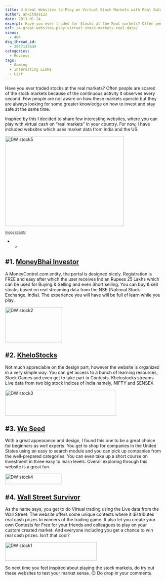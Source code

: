 ```yaml
---
title: 4 Great Websites to Play on Virtual Stock Markets with Real Data
author: ankitdas123
date: 2011-01-24
excerpt: Have you ever traded for Stocks at the Real markets? Often people are scared of the Stock markets because of the continuous activity it observes on a daily basis. Few people are not much aware on how these markets operate but they are always looking for some greater knowledge on how to invest and stay safe at the same time. Inspired by this, I decided to share few interesting websites with you where you can play with virtual cash on Real markets in your country.
url: /4-great-websites-play-virtual-stock-markets-real-data/
views:
  - 404
dsq_thread_id:
  - 2947117634
categories:
  - Reviews
tags:
  - Gaming
  - Interesting Links
  - List
---
```

Have you ever traded stocks at the real markets? Often people are scared of the stock markets because of the continuous activity it observes every second. Few people are not aware on how these markets operate but they are always looking for some greater knowledge on how to invest and stay safe at the same time.

Inspired by this I decided to share few interesting websites, where you can play with virtual cash on &#8220;real markets&#8221; in your country. For now, I have included websites which uses market data from India and the US.

[<img style="background-image: none; padding-left: 0px; padding-right: 0px; display: inline; padding-top: 0px; border: 0px;" title="DW stock5" src="http://cdn.devilsworkshop.org/files/2011/01/DW-stock5_thumb.jpg" border="0" alt="DW stock5" width="384" height="291" />][1]

*<span style="text-decoration: underline;"><a href="http://www.megahasyim.com/wp-content/uploads/2010/12/stock-market-graph2.jpg" onclick="_gaq.push(['_trackEvent', 'outbound-article', 'http://www.megahasyim.com/wp-content/uploads/2010/12/stock-market-graph2.jpg', 'Image Credits']);" target="_blank"><span style="font-size: x-small;">Image Credits</span></a></span>*

* *

## #1. <a href="http://moneybhai.moneycontrol.com/" onclick="_gaq.push(['_trackEvent', 'outbound-article', 'http://moneybhai.moneycontrol.com/', 'MoneyBhai Investor']);" target="_blank">MoneyBhai Investor</a>

A MoneyControl.com entity, the portal is designed nicely. Registration is FREE and easy after which the user receives Indian Rupees 25 Lakhs which can be used for Buying & Selling and even Short selling. You can buy & sell stocks based on real streaming data from the NSE (National Stock Exchange, India). The experience you will have will be full of learn while you play.

[<img style="background-image: none; padding-left: 0px; padding-right: 0px; display: inline; padding-top: 0px; border-width: 0px;" title="DW stock2" src="http://cdn.devilsworkshop.org/files/2011/01/DW-stock2_thumb.jpg" border="0" alt="DW stock2" width="184" height="114" />][2]

## #2. <a href="http://www.khelostocks.com/" onclick="_gaq.push(['_trackEvent', 'outbound-article', 'http://www.khelostocks.com/', 'KheloStocks']);" target="_blank">KheloStocks</a>

Not much appreciable on the design part, however the website is organized in a very simple way. You can get access to a bunch of learning resources, Stock Games and even get to take part in Contests. Khelostocks streams Live data from two big stock indices of India namely, NIFTY and SENSEX.

[<img style="background-image: none; padding-left: 0px; padding-right: 0px; display: inline; padding-top: 0px; border-width: 0px;" title="DW stock3" src="http://cdn.devilsworkshop.org/files/2011/01/DW-stock3_thumb.jpg" border="0" alt="DW stock3" width="359" height="84" />][3]

## #3. <a href="http://www.weseed.com/" onclick="_gaq.push(['_trackEvent', 'outbound-article', 'http://www.weseed.com/', 'We Seed']);" target="_blank">We Seed</a>

With a great appearance and design, I found this one to be a great choice for beginners as well experts. You get to shop for companies in the United States using an easy to search module and you can pick up companies from the well-prepared categories. You can even take up a short course on Investment in three easy to learn levels. Overall exploring through this website is a great fun.

[<img style="background-image: none; padding-left: 0px; padding-right: 0px; display: inline; padding-top: 0px; border-width: 0px;" title="DW stock4" src="http://cdn.devilsworkshop.org/files/2011/01/DW-stock4_thumb.png" border="0" alt="DW stock4" width="182" height="34" />][4]

## #4. <a href="http://www.wallstreetsurvivor.com/" onclick="_gaq.push(['_trackEvent', 'outbound-article', 'http://www.wallstreetsurvivor.com/', 'Wall Street Survivor']);" target="_blank">Wall Street Survivor</a>

As the name says, you get to do Virtual trading using the Live data from the Wall Street. The website offers some unique contests where it distributes real cash prizes to winners of the trading game. It also let you create your own Contests for Free for your friends and colleagues to play on your custom created market. And everyone including you get a chance to win real cash prizes. Isn’t that cool?

[<img style="background-image: none; padding-left: 0px; padding-right: 0px; display: inline; padding-top: 0px; border-width: 0px;" title="DW stock1" src="http://cdn.devilsworkshop.org/files/2011/01/DW-stock1_thumb.jpg" border="0" alt="DW stock1" width="296" height="60" />][5]

So next time you feel inspired about playing the stock markets, do try out these websites to test your market sense. 😉 Do drop in your comments.

 [1]: http://cdn.devilsworkshop.org/files/2011/01/DW-stock5.jpg
 [2]: http://cdn.devilsworkshop.org/files/2011/01/DW-stock2.jpg
 [3]: http://cdn.devilsworkshop.org/files/2011/01/DW-stock3.jpg
 [4]: http://cdn.devilsworkshop.org/files/2011/01/DW-stock4.png
 [5]: http://cdn.devilsworkshop.org/files/2011/01/DW-stock1.jpg

